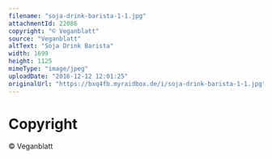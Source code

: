 ```yaml
---
filename: "soja-drink-barista-1-1.jpg"
attachmentId: 22086
copyright: "© Veganblatt"
source: "Veganblatt"
altText: "Soja Drink Barista"
width: 1699
height: 1125
mimeType: "image/jpeg"
uploadDate: "2016-12-12 12:01:25"
originalUrl: "https://bxq4fb.myraidbox.de/i/soja-drink-barista-1-1.jpg"
---
```


# Copyright

© Veganblatt
